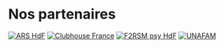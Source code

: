 <!-- Title: Nos partenaires
     Menu: Qui sommes-nous ? / Nos partenaires
     Description: Partenaires affiliés au projet DEMHETER -->

# Nos partenaires

<div class="partners">
     <a href="https://www.hauts-de-france.ars.sante.fr/" target="_blank"><img src="/static/partners/arshdf.png" alt="ARS HdF" /></a>
     <a href="https://www.clubhousefrance.org/" target="_blank"><img src="/static/partners/clubhouse.png" alt="Clubhouse France" /></a>
     <a href="https://www.f2rsmpsy.fr/" target="_blank"><img src="/static/partners/f2rsmpsy.png" alt="F2RSM psy HdF" /></a>
     <a href="https://www.unafam.org/" target="_blank"><img src="/static/partners/unafam.png" alt="UNAFAM" /></a>
</div>
